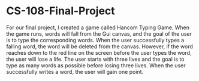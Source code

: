 # CS-108-Final-Project
For our final project, I created a game called Hancom Typing Game. When the game runs, words will fall from the Gui canvas, and the goal of the user is to type the corresponding words. When the user successfully types a falling word, the word will be deleted from the canvas. However, if the word reaches down to the red line on the screen before the user types the word, the user will lose a life. The user starts with three lives and the goal is to type as many words as possible before losing three lives. When the user successfully writes a word, the user will gain one point. 
